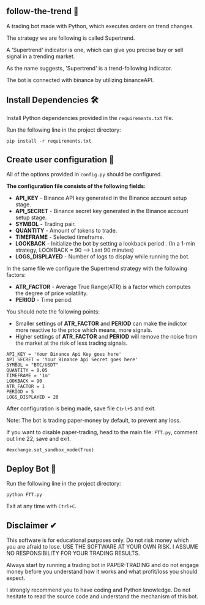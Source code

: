 ## follow-the-trend 🚀

A trading bot made with Python, which executes orders on trend changes.

The strategy we are following is called Supertrend.

A 'Supertrend' indicator is one, which can give you precise buy or sell signal in a trending market.

As the name suggests, 'Supertrend' is a trend-following indicator.

The bot is connected with binance by utilizing binanceAPI.


## Install Dependencies 🛠

Install Python dependencies provided in the `requirements.txt` file.

Run the following line in the project directory: 

```
pip install -r requirements.txt
```


## Create user configuration 🔑

All of the options provided in `config.py` should be configured.

**The configuration file consists of the following fields:**

-   **API_KEY** - Binance API key generated in the Binance account setup stage.
-   **API_SECRET** - Binance secret key generated in the Binance account setup stage.
-   **SYMBOL** - Trading pair.
-   **QUANTITY** - Amount of tokens to trade.
-   **TIMEFRAME** - Selected timeframe.
-   **LOOKBACK** - Initialize the bot by setting a lookback period . (In a 1-min strategy, LOOKBACK = 90 --> Last 90 minutes)
-   **LOGS_DISPLAYED** - Number of logs to display while running the bot.

In the same file we configure the Supertrend strategy with the following factors:

-   **ATR_FACTOR** - Average True Range(ATR) is a factor which computes the degree of price volatility.
-   **PERIOD** - Time period.

You should note the following points:

- Smaller settings of **ATR_FACTOR** and **PERIOD** can make the indictor more reactive to the price which means, more signals.
- Higher settings of **ATR_FACTOR** and **PERIOD** will remove the noise from the market at the risk of less trading signals.

```
API_KEY = 'Your Binance Api Key goes here'
API_SECRET = 'Your Binance Api Secret goes here'
SYMBOL = "BTC/USDT" 
QUANTITY = 0.05
TIMEFRAME = '1m'
LOOKBACK = 90
ATR_FACTOR = 1
PERIOD = 5
LOGS_DISPLAYED = 20
```

After configuration is being made, save file `Ctrl+S` and exit.

Note: The bot is trading paper-money by default, to prevent any loss.

If you want to disable paper-trading, head to the main file: `FTT.py`, comment out line 22, save and exit.

```
#exchange.set_sandbox_mode(True)
```


## Deploy Bot 🤖

Run the following line in the project directory: 

```
python FTT.py
```

Exit at any time with `Ctrl+C`.


## Disclaimer ✔

This software is for educational purposes only. Do not risk money which you are afraid to lose. USE THE SOFTWARE AT YOUR OWN RISK. I ASSUME NO RESPONSIBILITY FOR YOUR TRADING RESULTS.

Always start by running a trading bot in PAPER-TRADING and do not engage money before you understand how it works and what profit/loss you should expect.

I strongly recommend you to have coding and Python knowledge. Do not hesitate to read the source code and understand the mechanism of this bot.
